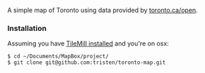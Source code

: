 A simple map of Toronto using data provided by [toronto.ca/open](http://toronto.ca/open).

### Installation

Assuming you have [TileMill installed](http://tilemill.com) and you're on osx:

    $ cd ~/Documents/MapBox/project/
    $ git clone git@github.com:tristen/toronto-map.git
